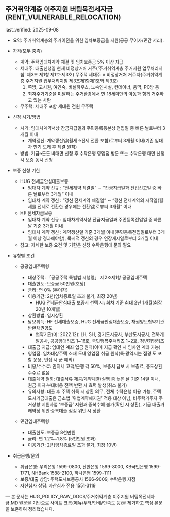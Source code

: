 ## 주거취약계층 이주지원 버팀목전세자금 (RENT_VULNERABLE_RELOCATION)

last_verified: 2025-09-08

- 요약: 주거취약계층의 주거이전을 위한 임차보증금을 지원(공공 무이자/민간 저리).

- 자격(모두 충족)
  - 계약: 주택임대차계약 체결 및 임차보증금 5% 이상 지급
  - 세대주: 대출신청일 현재 비정상거처 거주(‘주거취약계층 주거지원 업무처리지침’ 제3조 제1항 제1호·제3호) 무주택 세대주
    ※ 비정상거처 거주자(주거취약계층 주거지원 업무처리지침 제3조제1항제1호와 제3호)
    1. 쪽방, 고시원, 여인숙, 비닐하우스, 노숙인시설, 컨테이너, 움막, PC방 등
    2. 최저주거기준을 미달하는 주거환경에서 만 18세미만의 아동과 함께 거주하고 있는 사람
  - 무주택: 세대주 포함 세대원 전원 무주택

- 신청 시기/방법
  - 시기: 임대차계약서상 잔금지급일과 주민등록등본상 전입일 중 빠른 날로부터 3개월 이내
    - 계약갱신: 계약갱신일(월세→전세 전환 포함)로부터 3개월 이내(기존 임대차 만기 도래 후 체결 원칙)
  - 방법: 기금e든든 비대면 신청 후 수탁은행 영업점 방문 또는 수탁은행 대면 신청 시 보증 동시 신청

- 보증 신청 기한
  - HUG 전세금안심대출보증
    - 임대차 계약 신규 : “전세계약 체결일” ∼ “잔금지급일과 전입신고일 중 빠른 날로부터 3개월” 이내
    - 임대차 계약 갱신 : “갱신 전세계약 체결일” ∼ “갱신 전세계약의 시작일(월세를 전세로 전환한 경우에는 전환일)로부터 3개월” 이내
  - HF 전세자금보증
    - 임대차 계약 신규 : 임대차계약서상 잔금지급일과 주민등록전입일 중 빠른 날 기준 3개월 이내
    - 임대차 계약 갱신 : 계약갱신일 기준 3개월 이내(주민등록전입일로부터 3개월 이상 경과해야함), 묵시적 갱신의 경우 연장개시일로부터 3개월 이내
  - 참고: 자세한 보증 요건 및 기한은 신청 수탁은행에 문의 필요

- 유형별 조건
  - 공공임대주택형
    - 대상주택: 「공공주택 특별법 시행령」 제2조제1항 공공임대주택
    - 대출한도: 보증금 50만원(호당)
    - 금리: 연 0% (무이자)
    - 이용기간: 2년(임차종료일 초과 불가, 최장 20년)
      - HUG 전세금안심대출 보증서 선택 시: 회차 기준 최대 2년 1개월(최장 20년 10개월)
    - 상환방법: 일시상환
    - 담보취득: HF 전세대출보증, HUG 전세금안심대출보증, 채권양도협약기관 반환채권양도
      - 협약기관(예: 2022.12): LH, SH, 경기도시공사, 부산도시공사, 전북개발공사, 공공임대리츠 1~16호, 국민행복주택리츠 1~2호, 청년희망리츠
    - 대출금 지급: 임대인 계좌 입금 원칙(이미 지급 확인 시 임차인 계좌 가능)
    - 영업점: 임차대상주택 소재 도내 영업점 취급 원칙(특·광역시는 접경 도 포함 운용, 인접 시·군 예외)
    - 비용/수수료: 인지세 고객/은행 각 50%, 보증서 담보 시 보증료, 중도상환수수료 없음
    - 대출계약 철회: 대출서류 제공/계약체결/실행 중 늦은 날 기준 14일 이내, 원금·이자·부대비용 전액 반환 시 효력 발생(취소 불가)
    - 유의사항: 대출 후 주택 취득 시 상환 의무, 전체 수탁은행 이용 가능, 주택도시기금대출은 금소법 ‘위법계약해지권’ 적용 대상 아님, 비주택거주자 주거상향 지원사업 ‘보증금’ 지원과 중복수혜 불가(확인 시 상환), 기금 대출거래약정 위반·중복대출 점검 위반 시 상환

  - 민간임대주택형
    - 대출한도: 보증금 8천만원
    - 금리: 연 1.2%~1.8% (5천만원 초과)
    - 이용기간: 2년(임차종료일 초과 불가, 최장 10년)

- 취급은행/문의
  - 취급은행: 우리은행 1599-0800, 신한은행 1599-8000, KB국민은행 1599-1771, NHBank 1588-2100, 하나은행 1599-1111
  - 보증/대출 상담: 주택도시보증공사 1566-9009, 수탁은행 지점
  - 자산심사 상담: 자산심사 전용 1551-3119

—
본 문서는 HUG_POLICY_RAW_DOCS/주거취약계층 이주지원 버팀목전세자금.MD 원문을 기반으로 사이트 크롬(메뉴/푸터/인쇄/만족도 등)을 제거하고 핵심 본문을 보존하여 정리했습니다.
